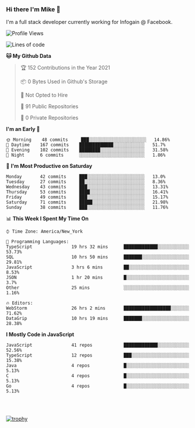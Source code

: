 ### Hi there I'm Mike 👋
I'm a full stack developer currently working for Infogain @ Facebook.

<!--START_SECTION:waka-->
![Profile Views](http://img.shields.io/badge/Profile%20Views-0-blue)

![Lines of code](https://img.shields.io/badge/From%20Hello%20World%20I%27ve%20Written-1.2%20million%20lines%20of%20code-blue)

**🐱 My Github Data** 

> 🏆 152 Contributions in the Year 2021
 > 
> 📦 0 Bytes Used in Github's Storage 
 > 
> 🚫 Not Opted to Hire
 > 
> 📜 91 Public Repositories 
 > 
> 🔑 0 Private Repositories  
 > 
**I'm an Early 🐤** 

```text
🌞 Morning    48 commits     ███░░░░░░░░░░░░░░░░░░░░░░   14.86% 
🌆 Daytime    167 commits    █████████████░░░░░░░░░░░░   51.7% 
🌃 Evening    102 commits    ████████░░░░░░░░░░░░░░░░░   31.58% 
🌙 Night      6 commits      ░░░░░░░░░░░░░░░░░░░░░░░░░   1.86%

```
📅 **I'm Most Productive on Saturday** 

```text
Monday       42 commits     ███░░░░░░░░░░░░░░░░░░░░░░   13.0% 
Tuesday      27 commits     ██░░░░░░░░░░░░░░░░░░░░░░░   8.36% 
Wednesday    43 commits     ███░░░░░░░░░░░░░░░░░░░░░░   13.31% 
Thursday     53 commits     ████░░░░░░░░░░░░░░░░░░░░░   16.41% 
Friday       49 commits     ███░░░░░░░░░░░░░░░░░░░░░░   15.17% 
Saturday     71 commits     █████░░░░░░░░░░░░░░░░░░░░   21.98% 
Sunday       38 commits     ███░░░░░░░░░░░░░░░░░░░░░░   11.76%

```


📊 **This Week I Spent My Time On** 

```text
⌚︎ Time Zone: America/New_York

💬 Programming Languages: 
TypeScript               19 hrs 32 mins      █████████████░░░░░░░░░░░░   53.73% 
SQL                      10 hrs 50 mins      ███████░░░░░░░░░░░░░░░░░░   29.81% 
JavaScript               3 hrs 6 mins        ██░░░░░░░░░░░░░░░░░░░░░░░   8.53% 
JSON                     1 hr 20 mins        █░░░░░░░░░░░░░░░░░░░░░░░░   3.7% 
Other                    25 mins             ░░░░░░░░░░░░░░░░░░░░░░░░░   1.16%

🔥 Editors: 
WebStorm                 26 hrs 2 mins       ██████████████████░░░░░░░   71.62% 
DataGrip                 10 hrs 19 mins      ███████░░░░░░░░░░░░░░░░░░   28.38%

```

**I Mostly Code in JavaScript** 

```text
JavaScript               41 repos            █████████████░░░░░░░░░░░░   52.56% 
TypeScript               12 repos            ███░░░░░░░░░░░░░░░░░░░░░░   15.38% 
Java                     4 repos             █░░░░░░░░░░░░░░░░░░░░░░░░   5.13% 
C                        4 repos             █░░░░░░░░░░░░░░░░░░░░░░░░   5.13% 
Go                       4 repos             █░░░░░░░░░░░░░░░░░░░░░░░░   5.13%

```



<!--END_SECTION:waka-->

##### &nbsp;
[![trophy](https://github-profile-trophy.vercel.app/?username=uptonm&theme=dracula)](https://github.com/ryo-ma/github-profile-trophy)
